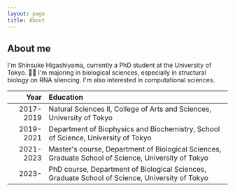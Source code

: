 ```yaml
---
layout: page
title: About
---
```


## About me
I'm Shinsuke Higashiyama, currently a PhD student at the University of Tokyo. :man_student:
I'm majoring in biological sciences, especially in structural biology on RNA silencing.
I'm also interested in computational sciences.


| Year | Education |
| ---: | :-------- |
| 2017-2019 | Natural Sciences II, College of Arts and Sciences, University of Tokyo |
| 2019-2021 | Department of Biophysics and Biochemistry, School of Science, University of Tokyo |
| 2021-2023 | Master's course, Department of Biological Sciences, Graduate School of Science, University of Tokyo |
| 2023- | PhD course, Department of Biological Sciences, Graduate School of Science, University of Tokyo |
